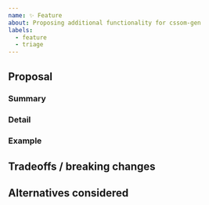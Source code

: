 ```yaml
---
name: ✨ Feature
about: Proposing additional functionality for cssom-gen
labels:
  - feature
  - triage
---
```


## Proposal

### Summary

<!-- Give a short summary of your proposed feature in a few sentences. -->

### Detail

<!-- What are the advantages of this? How does this work in detail? -->

### Example

<!-- Give an example usage of this feature (pseudocode is OK). -->

## Tradeoffs / breaking changes

<!-- What would accepting this feature take away? Would this cause any breaking changes? -->

## Alternatives considered

<!-- What are the alternatives to your feature you considered? -->
